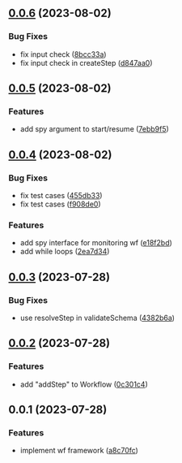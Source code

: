 ## [0.0.6](https://github.com/prostojs/wf/compare/v0.0.5...v0.0.6) (2023-08-02)


### Bug Fixes

* fix input check ([8bcc33a](https://github.com/prostojs/wf/commit/8bcc33a1588a979fc444c0a0cf29c25996daf9ed))
* fix input check in createStep ([d847aa0](https://github.com/prostojs/wf/commit/d847aa0605d84dd643350d937f7efc545da2e228))



## [0.0.5](https://github.com/prostojs/wf/compare/v0.0.4...v0.0.5) (2023-08-02)


### Features

* add spy argument to start/resume ([7ebb9f5](https://github.com/prostojs/wf/commit/7ebb9f52e1121be08f0eb278a8494dc50873da18))



## [0.0.4](https://github.com/prostojs/wf/compare/v0.0.3...v0.0.4) (2023-08-02)


### Bug Fixes

* fix test cases ([455db33](https://github.com/prostojs/wf/commit/455db33efbb9b1bcffcd7620f55d522ba5f654a4))
* fix test cases ([f908de0](https://github.com/prostojs/wf/commit/f908de04efe04d39b54ea203f781150b8e981e08))


### Features

* add spy interface for monitoring wf ([e18f2bd](https://github.com/prostojs/wf/commit/e18f2bd9a39aa47878dcf50955cba2a02d97ed4b))
* add while loops ([2ea7d34](https://github.com/prostojs/wf/commit/2ea7d34aa68a3a22734fcdd59900a8869141e402))



## [0.0.3](https://github.com/prostojs/wf/compare/v0.0.2...v0.0.3) (2023-07-28)


### Bug Fixes

* use resolveStep in validateSchema ([4382b6a](https://github.com/prostojs/wf/commit/4382b6a66f929650232ae0ff1f87e7aa1c8f34b6))



## [0.0.2](https://github.com/prostojs/wf/compare/v0.0.1...v0.0.2) (2023-07-28)


### Features

* add "addStep" to Workflow ([0c301c4](https://github.com/prostojs/wf/commit/0c301c4ee474779bb9fb15617d91003fde115a4d))



## 0.0.1 (2023-07-28)


### Features

* implement wf framework ([a8c70fc](https://github.com/prostojs/wf/commit/a8c70fcaeb13ddd052a2c9a3b489174a6a391009))



